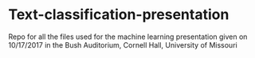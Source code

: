 # Text-classification-presentation

Repo for all the files used for the machine learning presentation given on 10/17/2017 in the Bush Auditorium, Cornell Hall, University of Missouri
